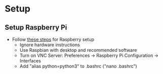 # Setup
## Setup Raspberry Pi
* Follow [these steps](https://blog.jongallant.com/2017/11/raspberrypi-setup/) for Raspberry setup
  * Ignore hardware instructions
  * Use Raspbian with desktop and recommended software
  * Turn on VNC Server: Preferences -> Raspberry Pi Configuration -> Interfaces
  * Add "alias python=python3" to .bashrc ("nano .bashrc")